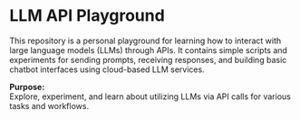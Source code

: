 # LLM API Playground

This repository is a personal playground for learning how to interact with large language models (LLMs) through APIs. It contains simple scripts and experiments for sending prompts, receiving responses, and building basic chatbot interfaces using cloud-based LLM services.

**Purpose:**  
Explore, experiment, and learn about utilizing LLMs via API calls for various tasks and workflows.